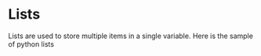 # Lists
Lists are used to store multiple items in a single variable.
Here is the sample of python lists
